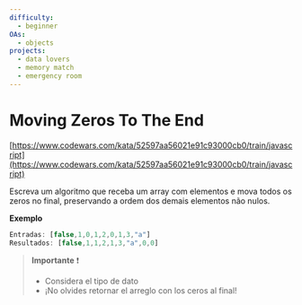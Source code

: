 ```yaml
---
difficulty:
  - beginner
OAs:
  - objects
projects:
  - data lovers
  - memory match
  - emergency room
---
```


# Moving Zeros To The End

[https://www.codewars.com/kata/52597aa56021e91c93000cb0/train/javascript](https://www.codewars.com/kata/52597aa56021e91c93000cb0/train/javascript)

Escreva um algoritmo que receba um array com elementos e mova todos os zeros
no final, preservando a ordem dos demais elementos não nulos.

__Exemplo__

```js
Entradas: [false,1,0,1,2,0,1,3,"a"]
Resultados: [false,1,1,2,1,3,"a",0,0]
```

> __Importante__ ❗
>
> - Considera el tipo de dato
> - ¡No olvides retornar el  arreglo con los ceros al final!

